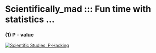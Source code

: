 # Scientifically_mad :::  Fun time with statistics ...

### (1) P - value

[![Scientific Studies: P-Hacking](http://img.youtube.com/vi/0Rnq1NpHdmw/0.jpg)](https://www.youtube.com/watch?v=0Rnq1NpHdmw "Scientific Studies: P-Hacking")

